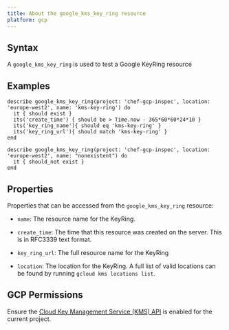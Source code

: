 ```yaml
---
title: About the google_kms_key_ring resource
platform: gcp
---
```


## Syntax
A `google_kms_key_ring` is used to test a Google KeyRing resource

## Examples
```
describe google_kms_key_ring(project: 'chef-gcp-inspec', location: 'europe-west2', name: 'kms-key-ring') do
  it { should exist }
  its('create_time') { should be > Time.now - 365*60*60*24*10 }
  its('key_ring_name'){ should eq 'kms-key-ring' }
  its('key_ring_url'){ should match 'kms-key-ring' }
end

describe google_kms_key_ring(project: 'chef-gcp-inspec', location: 'europe-west2', name: "nonexistent") do
  it { should_not exist }
end
```

## Properties
Properties that can be accessed from the `google_kms_key_ring` resource:


  * `name`: The resource name for the KeyRing.

  * `create_time`: The time that this resource was created on the server. This is in RFC3339 text format.

  * `key_ring_url`: The full resource name for the KeyRing

  * `location`: The location for the KeyRing. A full list of valid locations can be found by running `gcloud kms locations list`.


## GCP Permissions

Ensure the [Cloud Key Management Service (KMS) API](https://console.cloud.google.com/apis/library/cloudkms.googleapis.com/) is enabled for the current project.
